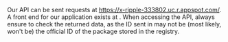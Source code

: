 Our API can be sent requests at https://x-ripple-333802.uc.r.appspot.com/. A front end for our application exists at <FRONTEND URL>. When accessing the API, always ensure to check the returned data, as the ID sent in may not be (most likely, won't be) the official ID of the package stored in the registry.
